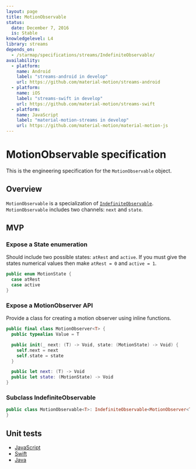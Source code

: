 ```yaml
---
layout: page
title: MotionObservable
status:
  date: December 7, 2016
  is: Stable
knowledgelevel: L4
library: streams
depends_on:
  - /starmap/specifications/streams/IndefiniteObservable/
availability:
  - platform:
    name: Android
    label: "streams-android in develop"
    url: https://github.com/material-motion/streams-android
  - platform:
    name: iOS
    label: "streams-swift in develop"
    url: https://github.com/material-motion/streams-swift
  - platform:
    name: JavaScript
    label: "material-motion-streams in develop"
    url: https://github.com/material-motion/material-motion-js
---
```


# MotionObservable specification

This is the engineering specification for the `MotionObservable` object.

## Overview

`MotionObservable` is a specialization of [`IndefiniteObservable`](IndefiniteObservable).
`MotionObservable` includes two channels: `next` and `state`.

## MVP

### Expose a State enumeration

Should include two possible states: `atRest` and `active`. If you must give the states numerical
values then make `atRest = 0` and `active = 1`.

```swift
public enum MotionState {
  case atRest
  case active
}
```

### Expose a MotionObserver API

Provide a class for creating a motion observer using inline functions.

```swift
public final class MotionObserver<T> {
  public typealias Value = T

  public init(_ next: (T) -> Void, state: (MotionState) -> Void) {
    self.next = next
    self.state = state
  }

  public let next: (T) -> Void
  public let state: (MotionState) -> Void
}
```

### Subclass IndefiniteObservable

```swift
public class MotionObservable<T>: IndefiniteObservable<MotionObserver<T>> {
}
```

## Unit tests
- [JavaScript](https://github.com/material-motion/material-motion-js/blob/develop/packages/streams/src/__tests__/MotionObservable.test.ts)
- [Swift](https://github.com/material-motion/streams-swift/blob/develop/tests/unit/MotionObservableTests.swift)
- [Java](https://github.com/material-motion/streams-android/blob/develop/library/src/test/java/com/google/android/material/motion/streams/MotionObservableTests.java)
